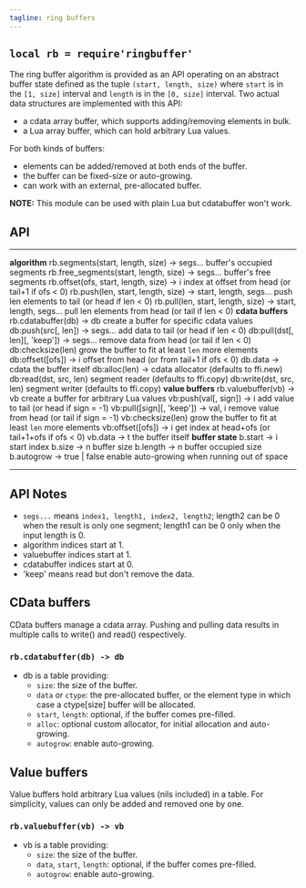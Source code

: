 ```yaml
---
tagline: ring buffers
---
```


## `local rb = require'ringbuffer'`

The ring buffer algorithm is provided as an API operating on an abstract
buffer state defined as the tuple `(start, length, size)` where `start` is
in the `[1, size]` interval and `length` is in the `[0, size]` interval.
Two actual data structures are implemented with this API:

  * a cdata array buffer, which supports adding/removing elements in bulk.
  * a Lua array buffer, which can hold arbitrary Lua values.

For both kinds of buffers:

  * elements can be added/removed at both ends of the buffer.
  * the buffer can be fixed-size or auto-growing.
  * can work with an external, pre-allocated buffer.

__NOTE:__ This module can be used with plain Lua but cdatabuffer won't work.

## API

------------------------------------------------------------ -----------------------------------------------------
__algorithm__
rb.segments(start, length, size) -> segs...                  buffer's occupied segments
rb.free_segments(start, length, size) -> segs...             buffer's free segments
rb.offset(ofs, start, length, size) -> i                     index at offset from head (or tail+1 if ofs < 0)
rb.push(len, start, length, size) -> start, length, segs...  push len elements to tail (or head if len < 0)
rb.pull(len, start, length, size) -> start, length, segs...  pull len elements from head (or tail if len < 0)
__cdata buffers__
rb.cdatabuffer(db) -> db                                     create a buffer for specific cdata values
db:push(src[, len]) -> segs...                               add data to tail (or head if len < 0)
db:pull(dst[, len][, 'keep']) -> segs...                     remove data from head (or tail if len < 0)
db:checksize(len)                                            grow the buffer to fit at least `len` more elements
db:offset([ofs]) -> i                                        offset from head (or from tail+1 if ofs < 0)
db.data -> cdata                                             the buffer itself
db:alloc(len) -> cdata                                       allocator (defaults to ffi.new)
db:read(dst, src, len)                                       segment reader (defaults to ffi.copy)
db:write(dst, src, len)                                      segment writer (defaults to ffi.copy)
__value buffers__
rb.valuebuffer(vb) -> vb                                     create a buffer for arbitrary Lua values
vb:push(val[, sign]) -> i                                    add value to tail (or head if sign = -1)
vb:pull([sign][, 'keep']) -> val, i                          remove value from head (or tail if sign = -1)
vb:checksize(len)                                            grow the buffer to fit at least `len` more elements
vb:offset([ofs]) -> i                                        get index at head+ofs (or tail+1+ofs if ofs < 0)
vb.data -> t                                                 the buffer itself
__buffer state__
b.start -> i                                                 start index
b.size -> n                                                  buffer size
b.length -> n                                                buffer occupied size
b.autogrow -> true | false                                   enable auto-growing when running out of space
------------------------------------------------------------ -----------------------------------------------------

## API Notes

  * `segs...` means `index1, length1, index2, length2`;
  length2 can be 0 when the result is only one segment;
  length1 can be 0 only when the input length is 0.
  * algorithm indices start at 1.
  * valuebuffer indices start at 1.
  * cdatabuffer indices start at 0.
  * 'keep' means read but don't remove the data.

## CData buffers

CData buffers manage a cdata array. Pushing and pulling data results
in multiple calls to write() and read() respectively.

### `rb.cdatabuffer(db) -> db`

  * db is a table providing:
    * `size`: the size of the buffer.
    * `data` or `ctype`: the pre-allocated buffer, or the element type
    in which case a ctype[size] buffer will be allocated.
    * `start`, `length`: optional, if the buffer comes pre-filled.
    * `alloc`: optional custom allocator, for initial allocation and auto-growing.
    * `autogrow`: enable auto-growing.

## Value buffers

Value buffers hold arbitrary Lua values (nils included) in a table.
For simplicity, values can only be added and removed one by one.

### `rb.valuebuffer(vb) -> vb`

  * vb is a table providing:
    * `size`: the size of the buffer.
    * `data`, `start`, `length`: optional, if the buffer comes pre-filled.
    * `autogrow`: enable auto-growing.
